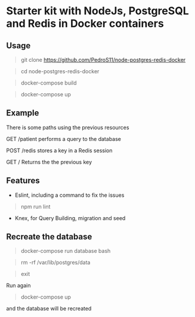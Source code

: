 # Starter kit with NodeJs, PostgreSQL and Redis in Docker containers

## Usage
> git clone https://github.com/PedroS11/node-postgres-redis-docker

> cd node-postgres-redis-docker

> docker-compose build 

> docker-compose up



## Example

There is some paths using the previous resources

GET /patient performs a query to the database

POST /redis stores a key in a Redis session

GET / Returns the the previous key

## Features

* Eslint, including a command to fix the issues

> npm run lint

* Knex, for Query Building, migration and seed

## Recreate the database
> docker-compose run database bash

> rm -rf /var/lib/postgres/data

> exit

Run again 
> docker-compose up

and the database will be recreated
